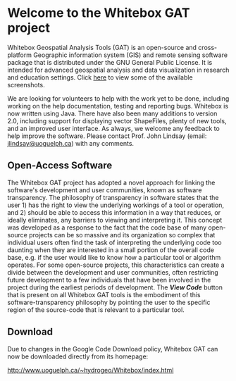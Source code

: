 # Welcome to the Whitebox GAT project #
Whitebox Geospatial Analysis Tools (GAT) is an open-source and cross-platform Geographic information system (GIS) and remote sensing software package that is distributed under the GNU General Public License. It is intended for advanced geospatial analysis and data visualization in research and education settings. Click <a href='http://www.uoguelph.ca/~hydrogeo/Whitebox/screenshots.html'>here</a> to view some of the available screenshots.

We are looking for volunteers to help with the work yet to be done, including working on the help documentation, testing and reporting bugs. Whitebox is now written using Java. There have also been many additions to version 2.0, including support for displaying vector ShapeFiles, plenty of new tools, and an improved user interface. As always, we welcome any feedback to help improve the software. Please contact Prof. John Lindsay (email: jlindsay@uoguelph.ca) with any comments.

## Open-Access Software ##
The Whitebox GAT project has adopted a novel approach for linking the software's development and user communities, known as software transparency. The philosophy of transparency in software states that the user 1) has the right to view the underlying workings of a tool or operation, and 2) should be able to access this information in a way that reduces, or ideally eliminates, any barriers to viewing and interpreting it. This concept was developed as a response to the fact that the code base of many open-source projects can be so massive and its organization so complex that individual users often find the task of interpreting the underlying code too daunting when they are interested in a small portion of the overall code base, e.g. if the user would like to know how a particular tool or algorithm operates. For some open-source projects, this characteristics can create a divide between the development and user communities, often restricting future development to a few individuals that have been involved in the project during the earliest periods of development. The <b><i>View Code</i></b> button that is present on all Whitebox GAT tools is the embodiment of this software-transparency philosophy by pointing the user to the specific region of the source-code that is relevant to a particular tool.

## Download ##
Due to changes in the Google Code Download policy, Whitebox GAT can now be downloaded directly from its homepage:

http://www.uoguelph.ca/~hydrogeo/Whitebox/index.html
